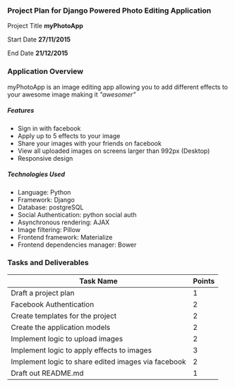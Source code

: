 ### Project Plan for **Django Powered Photo Editing Application**

Project Title
**myPhotoApp**

Start Date
**27/11/2015**

End Date
**21/12/2015**


### Application Overview

myPhotoApp is an image editing app allowing you to add different effects to your awesome image making it _"awesomer"_ 

##### Features
- Sign in with facebook
- Apply up to 5 effects to your image
- Share your images with your friends on facebook
- View all uploaded images on screens larger than 992px (Desktop)
- Responsive design

##### Technologies Used
- Language: Python
- Framework: Django
- Database: postgreSQL
- Social Authentication: python social auth
- Asynchronous rendering: AJAX
- Image filtering: Pillow
- Frontend framework: Materialize
- Frontend dependencies manager: Bower


### Tasks and Deliverables

| Task Name |  Points |
| --------- | ------- |
| Draft a project plan    | 1 |
| Facebook Authentication | 2 |
| Create templates for the project | 2 |
| Create the application models | 2 |
| Implement logic to upload images | 2 |
| Implement logic to apply effects to images | 3 |
| Implement logic to share edited images via facebook | 2 |
| Draft out README.md | 1 |
